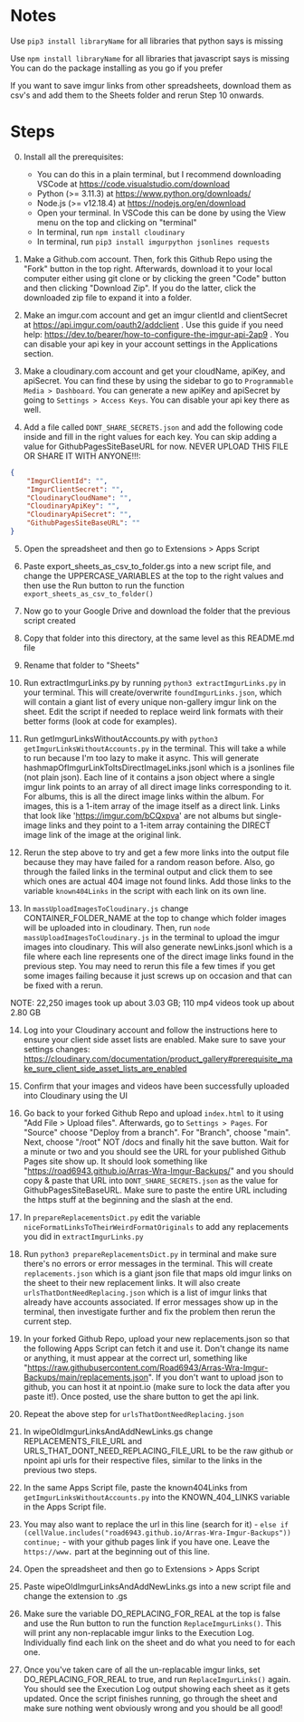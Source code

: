 # Notes

Use `pip3 install libraryName` for all libraries that python says is missing

Use `npm install libraryName` for all libraries that javascript says is missing
You can do the package installing as you go if you prefer

If you want to save imgur links from other spreadsheets, download them as csv's and add them to the Sheets folder and rerun Step 10 onwards.

# Steps

0. Install all the prerequisites:
   - You can do this in a plain terminal, but I recommend downloading VSCode at https://code.visualstudio.com/download
   - Python (>= 3.11.3) at https://www.python.org/downloads/
   - Node.js (>= v12.18.4) at https://nodejs.org/en/download
   - Open your terminal. In VSCode this can be done by using the View menu on the top and clicking on "terminal"
   - In terminal, run `npm install cloudinary`
   - In terminal, run `pip3 install imgurpython jsonlines requests`

1. Make a Github.com account. Then, fork this Github Repo using the "Fork" button in the top right. Afterwards, download it to your local computer either using git clone or by clicking the green "Code" button and then clicking "Download Zip". If you do the latter, click the downloaded zip file to expand it into a folder.

2. Make an imgur.com account and get an imgur clientId and clientSecret at https://api.imgur.com/oauth2/addclient . Use this guide if you need help: https://dev.to/bearer/how-to-configure-the-imgur-api-2ap9 . You can disable your api key in your account settings in the Applications section.

3. Make a cloudinary.com account and get your cloudName, apiKey, and apiSecret. You can find these by using the sidebar to go to `Programmable Media > Dashboard`. You can generate a new apiKey and apiSecret by going to `Settings > Access Keys`. You can disable your api key there as well.

4. Add a file called `DONT_SHARE_SECRETS.json` and add the following code inside and fill in the right values for each key. You can skip adding a value for GithubPagesSiteBaseURL for now. NEVER UPLOAD THIS FILE OR SHARE IT WITH ANYONE!!!:

```json
{
    "ImgurClientId": "",
    "ImgurClientSecret": "",
    "CloudinaryCloudName": "",
    "CloudinaryApiKey": "",
    "CloudinaryApiSecret": "",
    "GithubPagesSiteBaseURL": ""
}
```

5. Open the spreadsheet and then go to Extensions > Apps Script

6. Paste export_sheets_as_csv_to_folder.gs into a new script file, and change the UPPERCASE_VARIABLES at the top to the right values and then use the Run button to run the function `export_sheets_as_csv_to_folder()`

7. Now go to your Google Drive and download the folder that the previous script created

8. Copy that folder into this directory, at the same level as this README.md file

9. Rename that folder to "Sheets"

10. Run extractImgurLinks.py by running `python3 extractImgurLinks.py` in your terminal. This will create/overwrite `foundImgurLinks.json`, which will contain a giant list of every unique non-gallery imgur link on the sheet. Edit the script if needed to replace weird link formats with their better forms (look at code for examples).

11. Run getImgurLinksWithoutAccounts.py with `python3 getImgurLinksWithoutAccounts.py` in the terminal. This will take a while to run because I'm too lazy to make it async. This will generate hashmapOfImgurLinkToItsDirectImageLinks.jsonl which is a jsonlines file (not plain json). Each line of it contains a json object where a single imgur link points to an array of all direct image links corresponding to it. For albums, this is all the direct image links within the album. For images, this is a 1-item array of the image itself as a direct link. Links that look like 'https://imgur.com/bCQxpva' are not albums but single-image links and they point to a 1-item array containing the DIRECT image link of the image at the original link.

12. Rerun the step above to try and get a few more links into the output file because they may have failed for a random reason before. Also, go through the failed links in the terminal output and click them to see which ones are actual 404 image not found links. Add those links to the variable `known404Links` in the script with each link on its own line.

13. In `massUploadImagesToCloudinary.js` change CONTAINER_FOLDER_NAME at the top to change which folder images will be uploaded into in cloudinary. Then, run `node massUploadImagesToCloudinary.js` in the terminal to upload the imgur images into cloudinary. This will also generate newLinks.jsonl which is a file where each line represents one of the direct image links found in the previous step. You may need to rerun this file a few times if you get some images failing because it just screws up on occasion and that can be fixed with a rerun.

NOTE: 22,250 images took up about 3.03 GB; 110 mp4 videos took up about 2.80 GB

14. Log into your Cloudinary account and follow the instructions here to ensure your client side asset lists are enabled. Make sure to save your settings changes: 
https://cloudinary.com/documentation/product_gallery#prerequisite_make_sure_client_side_asset_lists_are_enabled
 
15. Confirm that your images and videos have been successfully uploaded into Cloudinary using the UI

16. Go back to your forked Github Repo and upload `index.html` to it using "Add File > Upload files". Afterwards, go to `Settings > Pages`. For "Source" choose "Deploy from a branch". For "Branch", choose "main". Next, choose "/root" NOT /docs and finally hit the save button. Wait for a minute or two and you should see the URL for your published Github Pages site show up. It should look something like "https://road6943.github.io/Arras-Wra-Imgur-Backups/" and you should copy & paste that URL into `DONT_SHARE_SECRETS.json` as the value for GithubPagesSiteBaseURL. Make sure to paste the entire URL including the https stuff at the beginning and the slash at the end.

17. In `prepareReplacementsDict.py` edit the variable `niceFormatLinksToTheirWeirdFormatOriginals` to add any replacements you did in `extractImgurLinks.py`

18. Run `python3 prepareReplacementsDict.py` in terminal and make sure there's no errors or error messages in the terminal. This will create `replacements.json` which is a giant json file that maps old imgur links on the sheet to their new replacement links. It will also create `urlsThatDontNeedReplacing.json` which is a list of imgur links that already have accounts associated. If error messages show up in the terminal, then investigate further and fix the problem then rerun the current step.

19. In your forked Github Repo, upload your new replacements.json so that the following Apps Script can fetch it and use it. Don't change its name or anything, it must appear at the correct url, something like "https://raw.githubusercontent.com/Road6943/Arras-Wra-Imgur-Backups/main/replacements.json". If you don't want to upload json to github, you can host it at npoint.io (make sure to lock the data after you paste it!). Once posted, use the share button to get the api link.

20. Repeat the above step for `urlsThatDontNeedReplacing.json`

21. In wipeOldImgurLinksAndAddNewLinks.gs change REPLACEMENTS_FILE_URL and URLS_THAT_DONT_NEED_REPLACING_FILE_URL to be the raw github or npoint api urls for their respective files, similar to the links in the previous two steps.

22. In the same Apps Script file, paste the known404Links from `getImgurLinksWithoutAccounts.py` into the KNOWN_404_LINKS variable in the Apps Script file.

23. You may also want to replace the url in this line (search for it) - `else if (cellValue.includes("road6943.github.io/Arras-Wra-Imgur-Backups")) continue;` - with your github pages link if you have one. Leave the `https://www.` part at the beginning out of this line.

24. Open the spreadsheet and then go to Extensions > Apps Script

25. Paste wipeOldImgurLinksAndAddNewLinks.gs into a new script file and change the extension to .gs

26. Make sure the variable DO_REPLACING_FOR_REAL at the top is false and use the Run button to run the function `ReplaceImgurLinks()`. This will print any non-replacable imgur links to the Execution Log. Individually find each link on the sheet and do what you need to for each one.

27. Once you've taken care of all the un-replacable imgur links, set DO_REPLACING_FOR_REAL to true, and run `ReplaceImgurLinks()` again. You should see the Execution Log output showing each sheet as it gets updated. Once the script finishes running, go through the sheet and make sure nothing went obviously wrong and you should be all good!